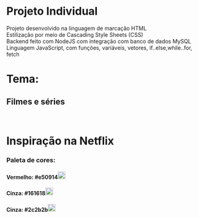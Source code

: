 # Projeto Individual

Projeto desenvolvido na linguagem de marcação HTML<br>
Estilização por meio de Cascading Style Sheets (CSS)<br>
Backend feito com NodeJS com integração com banco de dados MySQL<br>
Linguagem JavaScript, com funções, variáveis, vetores, if..else,while..for, fetch
<br>
<h1>Tema:</h1>
<h2>Filmes e séries</h2>
<br>
<h1>Inspiração na Netflix</h1>
<h3>Paleta de cores:</h3>
<h4>Vermelho: #e50914<img src="https://www.colorbook.io/imagecreator.php?hex=E50914&width=1080&height=1920&text=%201080x1920" style="width: 20px;height: 20px"></h4>
<h4>Cinza: #161618<img src="https://color-hex.org/colors/161618.png" style="width: 20px;height: 20px"></h4>
<h4>Cinza: #2c2b2b<img src="https://color-hex.org/colors/2c2b2b.png" style="width: 20px;height: 20px"></h4>


